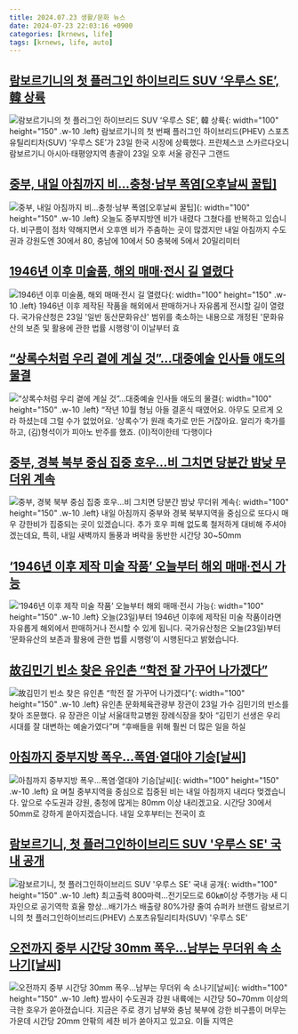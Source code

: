 ```yaml
---
title: 2024.07.23 생활/문화 뉴스
date: 2024-07-23 22:03:16 +0900
categories: [krnews, life]
tags: [krnews, life, auto]
---
```

## [람보르기니의 첫 플러그인 하이브리드 SUV ‘우루스 SE’, 韓 상륙](https://n.news.naver.com/mnews/article/018/0005796074)

![람보르기니의 첫 플러그인 하이브리드 SUV ‘우루스 SE’, 韓 상륙](https://mimgnews.pstatic.net/image/origin/018/2024/07/23/5796074.jpg?type=nf220_150){: width="100" height="150" .w-10 .left}
람보르기니의 첫 번째 플러그인 하이브리드(PHEV) 스포츠유틸리티차(SUV) ‘우루스 SE’가 23일 한국 시장에 상륙했다. 프란체스코 스카르다오니 람보르기니 아시아·태평양지역 총괄이 23일 오후 서울 광진구 그랜드

## [중부, 내일 아침까지 비…충청·남부 폭염[오후날씨 꿀팁]](https://n.news.naver.com/mnews/article/056/0011767508)

![중부, 내일 아침까지 비…충청·남부 폭염[오후날씨 꿀팁]](https://mimgnews.pstatic.net/image/origin/056/2024/07/23/11767508.jpg?type=nf220_150){: width="100" height="150" .w-10 .left}
오늘도 중부지방엔 비가 내렸다 그쳤다를 반복하고 있습니다. 비구름이 점차 약해지면서 오후엔 비가 주춤하는 곳이 많겠지만 내일 아침까지 수도권과 강원도엔 30에서 80, 충남에 10에서 50 충북에 5에서 20밀리미터

## [1946년 이후 미술품, 해외 매매·전시 길 열렸다](https://n.news.naver.com/mnews/article/277/0005449290)

![1946년 이후 미술품, 해외 매매·전시 길 열렸다](https://mimgnews.pstatic.net/image/origin/277/2024/07/23/5449290.jpg?type=nf220_150){: width="100" height="150" .w-10 .left}
1946년 이후 제작된 작품을 해외에서 판매하거나 자유롭게 전시할 길이 열렸다. 국가유산청은 23일 '일반 동산문화유산' 범위를 축소하는 내용으로 개정된 '문화유산의 보존 및 활용에 관한 법률 시행령'이 이날부터 효

## [“상록수처럼 우리 곁에 계실 것”…대중예술 인사들 애도의 물결](https://n.news.naver.com/mnews/article/016/0002339228)

![“상록수처럼 우리 곁에 계실 것”…대중예술 인사들 애도의 물결](https://mimgnews.pstatic.net/image/origin/016/2024/07/23/2339228.jpg?type=nf220_150){: width="100" height="150" .w-10 .left}
“작년 10월 형님 아들 결혼식 때였어요. 아무도 모르게 오라 하셨는데 그럴 수가 없었어요. ‘상록수’가 원래 축가로 만든 거잖아요. 알리가 축가를 하고, (김)형석이가 피아노 반주를 했죠. (이)적이한테 ‘다행이다

## [중부, 경북 북부 중심 집중 호우…비 그치면 당분간 밤낮 무더위 계속](https://n.news.naver.com/mnews/article/079/0003919641)

![중부, 경북 북부 중심 집중 호우…비 그치면 당분간 밤낮 무더위 계속](https://mimgnews.pstatic.net/image/origin/079/2024/07/23/3919641.jpg?type=nf220_150){: width="100" height="150" .w-10 .left}
내일 아침까지 중부와 경북 북부지역을 중심으로 또다시 매우 강한비가 집중되는 곳이 있겠습니다. 추가 호우 피해 없도록 철저하게 대비해 주셔야겠는데요, 특히, 내일 새벽까지 돌풍과 벼락을 동반한 시간당 30~50mm

## [‘1946년 이후 제작 미술 작품’ 오늘부터 해외 매매·전시 가능](https://n.news.naver.com/mnews/article/056/0011767298)

![‘1946년 이후 제작 미술 작품’ 오늘부터 해외 매매·전시 가능](https://mimgnews.pstatic.net/image/origin/056/2024/07/23/11767298.jpg?type=nf220_150){: width="100" height="150" .w-10 .left}
오늘(23일)부터 1946년 이후에 제작된 미술 작품이라면 자유롭게 해외에서 판매하거나 전시할 수 있게 됩니다. 국가유산청은 오늘(23일)부터 ‘문화유산의 보존과 활용에 관한 법률 시행령’이 시행된다고 밝혔습니다.

## [故김민기 빈소 찾은 유인촌 “학전 잘 가꾸어 나가겠다”](https://n.news.naver.com/mnews/article/009/0005339241)

![故김민기 빈소 찾은 유인촌 “학전 잘 가꾸어 나가겠다”](https://mimgnews.pstatic.net/image/origin/009/2024/07/23/5339241.jpg?type=nf220_150){: width="100" height="150" .w-10 .left}
유인촌 문화체육관광부 장관이 23일 가수 김민기의 빈소를 찾아 조문했다. 유 장관은 이날 서울대학교병원 장례식장을 찾아 “김민기 선생은 우리 시대를 잘 대변하는 예술가였다”며 “후배들을 위해 훨씬 더 많은 일을 하실

## [아침까지 중부지방 폭우…폭염·열대야 기승[날씨]](https://n.news.naver.com/mnews/article/449/0000280716)

![아침까지 중부지방 폭우…폭염·열대야 기승[날씨]](https://mimgnews.pstatic.net/image/origin/449/2024/07/23/280716.jpg?type=nf220_150){: width="100" height="150" .w-10 .left}
요 며칠 중부지역을 중심으로 집중된 비는 내일 아침까지 내리다 멎겠습니다. 앞으로 수도권과 강원, 충청에 많게는 80mm 이상 내리겠고요. 시간당 30에서 50mm로 강하게 쏟아지겠습니다. 내일 오후부터는 전국이 흐

## [람보르기니, 첫 플러그인하이브리드 SUV '우루스 SE' 국내 공개](https://n.news.naver.com/mnews/article/001/0014823896)

![람보르기니, 첫 플러그인하이브리드 SUV '우루스 SE' 국내 공개](https://mimgnews.pstatic.net/image/origin/001/2024/07/23/14823896.jpg?type=nf220_150){: width="100" height="150" .w-10 .left}
최고출력 800마력…전기모드로 60㎞이상 주행가능 새 디자인으로 공기역학 효율 향상…배기가스 배출량 80%가량 줄여 슈퍼카 브랜드 람보르기니의 첫 플러그인하이브리드(PHEV) 스포츠유틸리티차(SUV) '우루스 SE'

## [오전까지 중부 시간당 30mm 폭우…남부는 무더위 속 소나기[날씨]](https://n.news.naver.com/mnews/article/057/0001831357)

![오전까지 중부 시간당 30mm 폭우…남부는 무더위 속 소나기[날씨]](https://mimgnews.pstatic.net/image/origin/057/2024/07/23/1831357.jpg?type=nf220_150){: width="100" height="150" .w-10 .left}
밤사이 수도권과 강원 내륙에는 시간당 50~70mm 이상의 극한 호우가 쏟아졌습니다. 지금은 주로 경기 남부와 충남 북부에 강한 비구름이 머무는 가운데 시간당 20mm 안팎의 세찬 비가 쏟아지고 있고요. 이들 지역은

